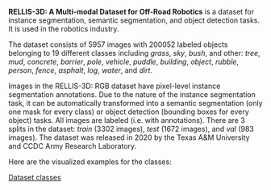 **RELLIS-3D: A Multi-modal Dataset for Off-Road Robotics** is a dataset for instance segmentation, semantic segmentation, and object detection tasks. It is used in the robotics industry. 

The dataset consists of 5957 images with 200052 labeled objects belonging to 19 different classes including *grass*, *sky*, *bush*, and other: *tree*, *mud*, *concrete*, *barrier*, *pole*, *vehicle*, *puddle*, *building*, *object*, *rubble*, *person*, *fence*, *asphalt*, *log*, *water*, and *dirt*.

Images in the RELLIS-3D: RGB dataset have pixel-level instance segmentation annotations. Due to the nature of the instance segmentation task, it can be automatically transformed into a semantic segmentation (only one mask for every class) or object detection (bounding boxes for every object) tasks. All images are labeled (i.e. with annotations). There are 3 splits in the dataset: *train* (3302 images), *test* (1672 images), and *val* (983 images). The dataset was released in 2020 by the Texas A&M University and CCDC Army Research Laboratory.

Here are the visualized examples for the classes:

[Dataset classes](https://github.com/dataset-ninja/rellis-3d-rgb/raw/main/visualizations/classes_preview.webm)
